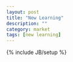 ```yaml
---
layout: post
title: "New Learning"
description: ""
category: market
tags: [new learning]
---
```

{% include JB/setup %}
